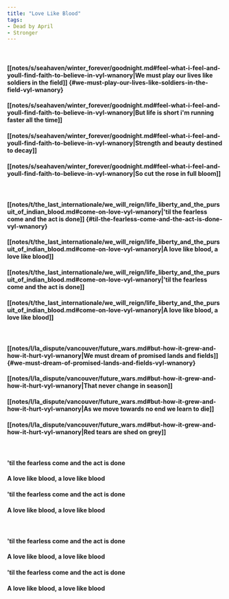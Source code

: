 ```yaml
---
title: "Love Like Blood"
tags:
- Dead by April
- Stronger
---
```

&nbsp;
#### [[notes/s/seahaven/winter_forever/goodnight.md#feel-what-i-feel-and-youll-find-faith-to-believe-in-vyl-wnanory|We must play our lives like soldiers in the field]] {#we-must-play-our-lives-like-soldiers-in-the-field-vyl-wnanory}
#### [[notes/s/seahaven/winter_forever/goodnight.md#feel-what-i-feel-and-youll-find-faith-to-believe-in-vyl-wnanory|But life is short i'm running faster all the time]]
#### [[notes/s/seahaven/winter_forever/goodnight.md#feel-what-i-feel-and-youll-find-faith-to-believe-in-vyl-wnanory|Strength and beauty destined to decay]]
#### [[notes/s/seahaven/winter_forever/goodnight.md#feel-what-i-feel-and-youll-find-faith-to-believe-in-vyl-wnanory|So cut the rose in full bloom]]
&nbsp;
#### [[notes/t/the_last_internationale/we_will_reign/life_liberty_and_the_pursuit_of_indian_blood.md#come-on-love-vyl-wnanory|'til the fearless come and the act is done]] {#til-the-fearless-come-and-the-act-is-done-vyl-wnanory}
#### [[notes/t/the_last_internationale/we_will_reign/life_liberty_and_the_pursuit_of_indian_blood.md#come-on-love-vyl-wnanory|A love like blood, a love like blood]]
#### [[notes/t/the_last_internationale/we_will_reign/life_liberty_and_the_pursuit_of_indian_blood.md#come-on-love-vyl-wnanory|'til the fearless come and the act is done]]
#### [[notes/t/the_last_internationale/we_will_reign/life_liberty_and_the_pursuit_of_indian_blood.md#come-on-love-vyl-wnanory|A love like blood, a love like blood]]
&nbsp;
#### [[notes/l/la_dispute/vancouver/future_wars.md#but-how-it-grew-and-how-it-hurt-vyl-wnanory|We must dream of promised lands and fields]] {#we-must-dream-of-promised-lands-and-fields-vyl-wnanory}
#### [[notes/l/la_dispute/vancouver/future_wars.md#but-how-it-grew-and-how-it-hurt-vyl-wnanory|That never change in season]]
#### [[notes/l/la_dispute/vancouver/future_wars.md#but-how-it-grew-and-how-it-hurt-vyl-wnanory|As we move towards no end we learn to die]]
#### [[notes/l/la_dispute/vancouver/future_wars.md#but-how-it-grew-and-how-it-hurt-vyl-wnanory|Red tears are shed on grey]]
&nbsp;
#### 'til the fearless come and the act is done
#### A love like blood, a love like blood
#### 'til the fearless come and the act is done
#### A love like blood, a love like blood
&nbsp;
#### 'til the fearless come and the act is done
#### A love like blood, a love like blood
#### 'til the fearless come and the act is done
#### A love like blood, a love like blood
